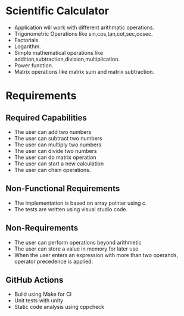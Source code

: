 # Scientific Calculator
 
* Application will work with different arithmatic operations.
* Trigonometric Operations like sin,cos,tan,cot,sec,cosec.
* Factorials.
* Logarithm.
* Simple mathematical operations like addition,subtraction,division,multiplication.
* Power function.
* Matrix operations like matrix sum and matrix subtraction.

# Requirements

  ## Required Capabilities
  
  * The user can add two numbers
  * The user can subtract two numbers
  * The user can multiply two numbers
  * The user can divide two numbers
  * The user can do matrix operation
  * The user can start a new calculation
  * The user can chain operations.
    
  ## Non-Functional Requirements
  
  * The implementation is based on array pointer using c.
  * The tests are written using visual studio code.
   
  ## Non-Requirements
  
  * The user can perform operations beyond arithmetic
  * The user can store a value in memory for later use
  * When the user enters an expression with more than two operands, operator precedence is applied.

## GitHub Actions
* Build using Make for CI
* Unit tests with unity
* Static code analysis using cppcheck

    














